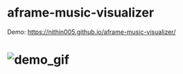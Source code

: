 # aframe-music-visualizer

Demo: https://nithin005.github.io/aframe-music-visualizer/



# ![demo_gif](./assets/demo-gif.gif)